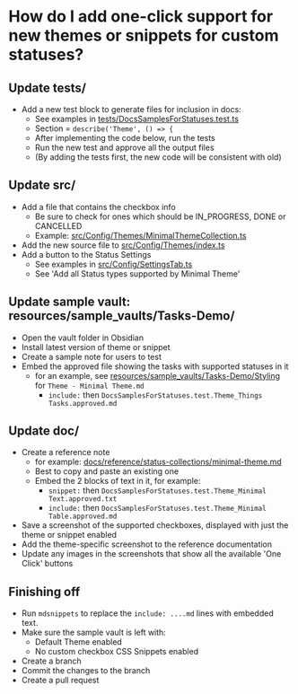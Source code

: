 # How do I add one-click support for new themes or snippets for custom statuses?

## Update tests/

- Add a new test block to generate files for inclusion in docs:
  - See examples in [tests/DocsSamplesForStatuses.test.ts](https://github.com/obsidian-tasks-group/obsidian-tasks/blob/main/tests/DocsSamplesForStatuses.test.ts)
  - Section = `describe('Theme', () => {`
  - After implementing the code below, run the tests
  - Run the new test and approve all the output files
  - (By adding the tests first, the new code will be consistent with old)

## Update src/

- Add a file that contains the checkbox info
  - Be sure to check for ones which should be IN_PROGRESS, DONE or CANCELLED
  - Example: [src/Config/Themes/MinimalThemeCollection.ts](https://github.com/obsidian-tasks-group/obsidian-tasks/blob/main/src/Config/Themes/MinimalThemeCollection.ts)
- Add the new source file to [src/Config/Themes/index.ts](https://github.com/obsidian-tasks-group/obsidian-tasks/blob/main/src/Config/Themes/index.ts)
- Add a button to the Status Settings
  - See examples in [src/Config/SettingsTab.ts](https://github.com/obsidian-tasks-group/obsidian-tasks/blob/main/src/Config/SettingsTab.ts)
  - See 'Add all Status types supported by Minimal Theme'

## Update sample vault: resources/sample_vaults/Tasks-Demo/

- Open the vault folder in Obsidian
- Install latest version of theme or snippet
- Create a sample note for users to test
- Embed the approved file showing the tasks with supported statuses in it
  - for an example, see [resources/sample_vaults/Tasks-Demo/Styling](https://github.com/obsidian-tasks-group/obsidian-tasks/blob/main/resources/sample_vaults/Tasks-Demo/Styling) for `Theme - Minimal Theme.md`
    - `include:` then `DocsSamplesForStatuses.test.Theme_Things Tasks.approved.md`

## Update doc/

- Create a reference note
  - for example: [docs/reference/status-collections/minimal-theme.md](https://github.com/obsidian-tasks-group/obsidian-tasks/blob/main/docs/reference/status-collections/minimal-theme.md)
  - Best to copy and paste an existing one
  - Embed the 2 blocks of text in it, for example:
    - `snippet:` then `DocsSamplesForStatuses.test.Theme_Minimal Text.approved.txt`
    - `include:` then `DocsSamplesForStatuses.test.Theme_Minimal Table.approved.md`
- Save a screenshot of the supported checkboxes, displayed with just the theme or snippet enabled
- Add the theme-specific screenshot to the reference documentation
- Update any images in the screenshots that show all the available 'One Click' buttons

## Finishing off

- Run `mdsnippets` to replace the `include: ....md` lines with embedded text.
- Make sure the sample vault is left with:
  - Default Theme enabled
  - No custom checkbox CSS Snippets enabled
- Create a branch
- Commit the changes to the branch
- Create a pull request
